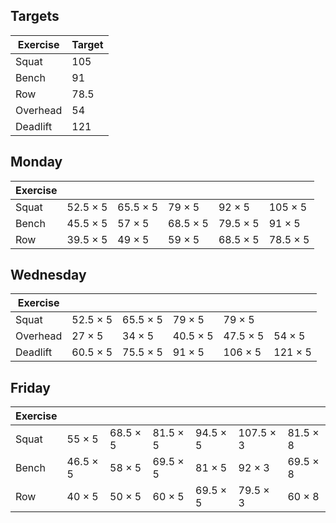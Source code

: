 ---
---


## Targets

| Exercise | Target |
| ---      | ------ |
| Squat    | 105 |
| Bench    | 91 |
| Row      | 78.5 |
| Overhead | 54 |
| Deadlift | 121 |

## Monday

| Exercise |     |     |     |     |     |
| ---      | --- | --- | --- | --- | --- |
| Squat    | 52.5 × 5 | 65.5 × 5 | 79 × 5 | 92 × 5 | 105 × 5 |
| Bench    | 45.5 × 5 | 57 × 5 | 68.5 × 5 | 79.5 × 5 | 91 × 5 |
| Row      | 39.5 × 5 | 49 × 5 | 59 × 5 | 68.5 × 5 | 78.5 × 5 |

## Wednesday

| Exercise |     |     |     |     |     |
| ---      | --- | --- | --- | --- | --- |
| Squat    | 52.5 × 5 | 65.5 × 5 | 79 × 5 | 79 × 5 |
| Overhead | 27 × 5 | 34 × 5 | 40.5 × 5 | 47.5 × 5 | 54 × 5 |
| Deadlift | 60.5 × 5 | 75.5 × 5 | 91 × 5 | 106 × 5 | 121 × 5 |

## Friday

| Exercise |     |     |     |     |     |     |
| ---      | --- | --- | --- | --- | --- | --- |
| Squat    | 55 × 5 | 68.5 × 5 | 81.5 × 5 | 94.5 × 5 | 107.5 × 3 | 81.5 × 8 |
| Bench    | 46.5 × 5 | 58 × 5 | 69.5 × 5 | 81 × 5 | 92 × 3 | 69.5 × 8 |
| Row      | 40 × 5 | 50 × 5 | 60 × 5 | 69.5 × 5 | 79.5 × 3 | 60 × 8 |

